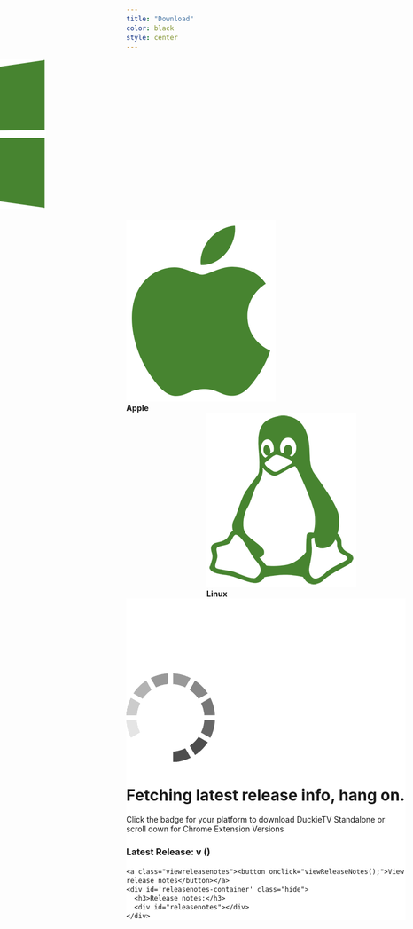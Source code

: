 ```yaml
---
title: "Download"
color: black
style: center
---
```


<div class="subtlecircle sectiondivider down windows faicon" style="margin-left:-415px">
  <span class="fa-stack">
    <i class="fa fa-circle fa-stack-2x"></i>
    <i class="fa fa-stack-1x"><img src="img/windows-coloured.png"></i>
  </span>
  <div>
    <strong>Windows</strong>
  </div>
</div>
<div class="subtlecircle sectiondivider down apple faicon">
  <span class="fa-stack">
    <i class="fa fa-circle fa-stack-2x"></i>
    <i class="fa fa-stack-1x"><img src="img/apple-coloured.png"></i>
  </span>
  <div>
    <strong>Apple</strong>
  </div>
</div>
<div class="subtlecircle sectiondivider down linux faicon" style="margin-left:145px">
  <span class="fa-stack">
    <i class="fa fa-circle fa-stack-2x"></i>
    <i class="fa fa-stack-1x"><img src="img/linux-coloured.png"></i>
  </span>
  <div>
    <strong>Linux</strong>
  </div>
</div>

<div style="padding-top:135px; background-color:white">
  <div id='loader'><img src="img/loading.gif"><h1>Fetching latest release info, hang on.</h1></div>
  <div id='loaded'>
    <p class='info'>Click the badge for your platform to download DuckieTV Standalone or scroll down for Chrome Extension Versions</p>
    <h3>Latest Release: v<span id='version'></span> (<span id='date'></span>) </h3>
    
    <a class="viewreleasenotes"><button onclick="viewReleaseNotes();">View release notes</button></a>
    <div id='releasenotes-container' class="hide">
      <h3>Release notes:</h3>
      <div id="releasenotes"></div>
    </div>
  </div>
</div>
